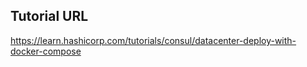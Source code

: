 ## Tutorial URL

https://learn.hashicorp.com/tutorials/consul/datacenter-deploy-with-docker-compose
